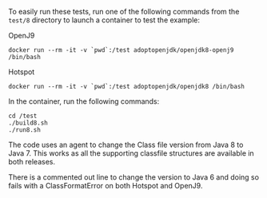 To easily run these tests, run one of the following commands from the `test/8` directory to launch 
a container to test the example:

OpenJ9
```
docker run --rm -it -v `pwd`:/test adoptopenjdk/openjdk8-openj9 /bin/bash
```

Hotspot
```
docker run --rm -it -v `pwd`:/test adoptopenjdk/openjdk8 /bin/bash
```

In the container, run the following commands:
```
cd /test
./build8.sh
./run8.sh
```

The code uses an agent to change the Class file version from Java 8
to Java 7.  This works as all the supporting classfile structures
are available in both releases.

There is a commented out line to change the version to Java 6 and
doing so fails with a ClassFormatError on both Hotspot and OpenJ9.
